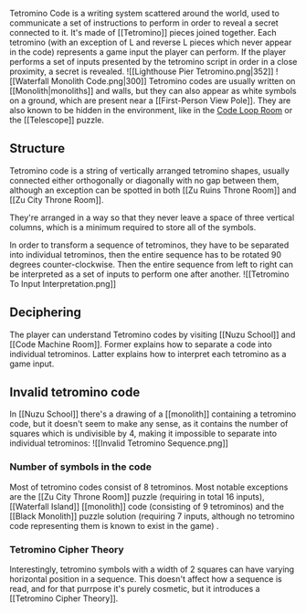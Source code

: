 Tetromino Code is a writing system scattered around the world, used to communicate a set of instructions to perform in order to reveal a secret connected to it. It's made of [[Tetromino]] pieces joined together. Each tetromino (with an exception of L and reverse L pieces which never appear in the code) represents a game input the player can perform. If the player performs a set of inputs presented by the tetromino script in order in a close proximity, a secret is revealed.
![[Lighthouse Pier Tetromino.png|352]] ![[Waterfall Monolith Code.png|300]]
Tetromino codes are usually written on [[Monolith|monoliths]] and walls, but they can also appear as white symbols on a ground, which are present near a [[First-Person View Pole]]. They are also known to be hidden in the environment, like in the [Code Loop Room](Code%20Loop%20Room.md) or the [[Telescope]] puzzle.

## Structure

Tetromino code is a string of vertically arranged tetromino shapes, usually connected either orthogonally or diagonally with no gap between them, although an exception can be spotted in both [[Zu Ruins Throne Room]] and [[Zu City Throne Room]]. 

They're arranged in a way so that they never leave a space of three vertical columns, which is a minimum required to store all of the symbols.

In order to transform a sequence of tetrominos, they have to be separated into individual tetrominos, then the entire sequence has to be rotated 90 degrees counter-clockwise. Then the entire sequence from left to right can be interpreted as a set of inputs to perform one after another.
![[Tetromino To Input Interpretation.png]]

## Deciphering

The player can understand Tetromino codes by visiting [[Nuzu School]] and [[Code Machine Room]]. Former explains how to separate a code into individual tetrominos. Latter explains how to interpret each tetromino as a game input.

## Invalid tetromino code
In [[Nuzu School]] there's a drawing of a [[monolith]] containing a tetromino code, but it doesn't seem to make any sense, as it contains the number of squares which is undivisible by 4, making it impossible to separate into individual tetrominos:
  ![[Invalid Tetromino Sequence.png]]

### Number of symbols in the code
Most of tetromino codes consist of 8 tetrominos. Most notable exceptions are the [[Zu City Throne Room]] puzzle (requiring in total 16 inputs), [[Waterfall Island]] [[monolith]] code (consisting of 9 tetrominos) and the [[Black Monolith]] puzzle solution (requiring 7 inputs, although no tetromino code representing them is known to exist in the game) .

### Tetromino Cipher Theory
Interestingly, tetromino symbols with a width of 2 squares can have varying horizontal position in a sequence. This doesn't affect how a sequence is read, and for that purrpose it's purely cosmetic, but it introduces a [[Tetromino Cipher Theory]].